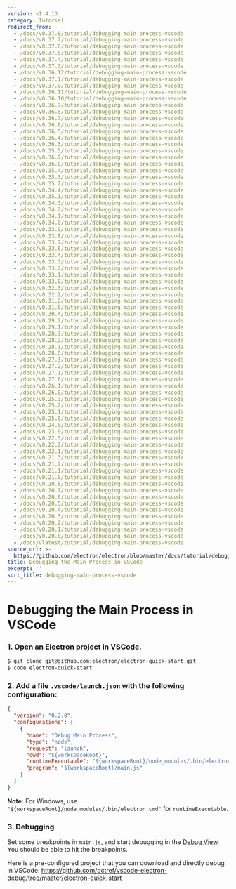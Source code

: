 ```yaml
---
version: v1.4.13
category: Tutorial
redirect_from:
  - /docs/v0.37.8/tutorial/debugging-main-process-vscode
  - /docs/v0.37.7/tutorial/debugging-main-process-vscode
  - /docs/v0.37.6/tutorial/debugging-main-process-vscode
  - /docs/v0.37.5/tutorial/debugging-main-process-vscode
  - /docs/v0.37.4/tutorial/debugging-main-process-vscode
  - /docs/v0.37.3/tutorial/debugging-main-process-vscode
  - /docs/v0.36.12/tutorial/debugging-main-process-vscode
  - /docs/v0.37.1/tutorial/debugging-main-process-vscode
  - /docs/v0.37.0/tutorial/debugging-main-process-vscode
  - /docs/v0.36.11/tutorial/debugging-main-process-vscode
  - /docs/v0.36.10/tutorial/debugging-main-process-vscode
  - /docs/v0.36.9/tutorial/debugging-main-process-vscode
  - /docs/v0.36.8/tutorial/debugging-main-process-vscode
  - /docs/v0.36.7/tutorial/debugging-main-process-vscode
  - /docs/v0.36.6/tutorial/debugging-main-process-vscode
  - /docs/v0.36.5/tutorial/debugging-main-process-vscode
  - /docs/v0.36.4/tutorial/debugging-main-process-vscode
  - /docs/v0.36.3/tutorial/debugging-main-process-vscode
  - /docs/v0.35.5/tutorial/debugging-main-process-vscode
  - /docs/v0.36.2/tutorial/debugging-main-process-vscode
  - /docs/v0.36.0/tutorial/debugging-main-process-vscode
  - /docs/v0.35.4/tutorial/debugging-main-process-vscode
  - /docs/v0.35.3/tutorial/debugging-main-process-vscode
  - /docs/v0.35.2/tutorial/debugging-main-process-vscode
  - /docs/v0.34.4/tutorial/debugging-main-process-vscode
  - /docs/v0.35.1/tutorial/debugging-main-process-vscode
  - /docs/v0.34.3/tutorial/debugging-main-process-vscode
  - /docs/v0.34.2/tutorial/debugging-main-process-vscode
  - /docs/v0.34.1/tutorial/debugging-main-process-vscode
  - /docs/v0.34.0/tutorial/debugging-main-process-vscode
  - /docs/v0.33.9/tutorial/debugging-main-process-vscode
  - /docs/v0.33.8/tutorial/debugging-main-process-vscode
  - /docs/v0.33.7/tutorial/debugging-main-process-vscode
  - /docs/v0.33.6/tutorial/debugging-main-process-vscode
  - /docs/v0.33.4/tutorial/debugging-main-process-vscode
  - /docs/v0.33.3/tutorial/debugging-main-process-vscode
  - /docs/v0.33.2/tutorial/debugging-main-process-vscode
  - /docs/v0.33.1/tutorial/debugging-main-process-vscode
  - /docs/v0.33.0/tutorial/debugging-main-process-vscode
  - /docs/v0.32.3/tutorial/debugging-main-process-vscode
  - /docs/v0.32.2/tutorial/debugging-main-process-vscode
  - /docs/v0.31.2/tutorial/debugging-main-process-vscode
  - /docs/v0.31.0/tutorial/debugging-main-process-vscode
  - /docs/v0.30.4/tutorial/debugging-main-process-vscode
  - /docs/v0.29.2/tutorial/debugging-main-process-vscode
  - /docs/v0.29.1/tutorial/debugging-main-process-vscode
  - /docs/v0.28.3/tutorial/debugging-main-process-vscode
  - /docs/v0.28.2/tutorial/debugging-main-process-vscode
  - /docs/v0.28.1/tutorial/debugging-main-process-vscode
  - /docs/v0.28.0/tutorial/debugging-main-process-vscode
  - /docs/v0.27.3/tutorial/debugging-main-process-vscode
  - /docs/v0.27.2/tutorial/debugging-main-process-vscode
  - /docs/v0.27.1/tutorial/debugging-main-process-vscode
  - /docs/v0.27.0/tutorial/debugging-main-process-vscode
  - /docs/v0.26.1/tutorial/debugging-main-process-vscode
  - /docs/v0.26.0/tutorial/debugging-main-process-vscode
  - /docs/v0.25.3/tutorial/debugging-main-process-vscode
  - /docs/v0.25.2/tutorial/debugging-main-process-vscode
  - /docs/v0.25.1/tutorial/debugging-main-process-vscode
  - /docs/v0.25.0/tutorial/debugging-main-process-vscode
  - /docs/v0.24.0/tutorial/debugging-main-process-vscode
  - /docs/v0.23.0/tutorial/debugging-main-process-vscode
  - /docs/v0.22.3/tutorial/debugging-main-process-vscode
  - /docs/v0.22.2/tutorial/debugging-main-process-vscode
  - /docs/v0.22.1/tutorial/debugging-main-process-vscode
  - /docs/v0.21.3/tutorial/debugging-main-process-vscode
  - /docs/v0.21.2/tutorial/debugging-main-process-vscode
  - /docs/v0.21.1/tutorial/debugging-main-process-vscode
  - /docs/v0.21.0/tutorial/debugging-main-process-vscode
  - /docs/v0.20.8/tutorial/debugging-main-process-vscode
  - /docs/v0.20.7/tutorial/debugging-main-process-vscode
  - /docs/v0.20.6/tutorial/debugging-main-process-vscode
  - /docs/v0.20.5/tutorial/debugging-main-process-vscode
  - /docs/v0.20.4/tutorial/debugging-main-process-vscode
  - /docs/v0.20.3/tutorial/debugging-main-process-vscode
  - /docs/v0.20.2/tutorial/debugging-main-process-vscode
  - /docs/v0.20.1/tutorial/debugging-main-process-vscode
  - /docs/v0.20.0/tutorial/debugging-main-process-vscode
  - /docs/vlatest/tutorial/debugging-main-process-vscode
source_url: >-
  https://github.com/electron/electron/blob/master/docs/tutorial/debugging-main-process-vscode.md
title: Debugging the Main Process in VSCode
excerpt: ''
sort_title: debugging-main-process-vscode
---
```

# Debugging the Main Process in VSCode

### 1\. Open an Electron project in VSCode.

```bash
$ git clone git@github.com:electron/electron-quick-start.git
$ code electron-quick-start
```

### 2\. Add a file `.vscode/launch.json` with the following configuration:

```json
{
  "version": "0.2.0",
  "configurations": [
    {
      "name": "Debug Main Process",
      "type": "node",
      "request": "launch",
      "cwd": "${workspaceRoot}",
      "runtimeExecutable": "${workspaceRoot}/node_modules/.bin/electron",
      "program": "${workspaceRoot}/main.js"
    }
  ]
}
```

**Note:** For Windows, use `"${workspaceRoot}/node_modules/.bin/electron.cmd"` for `runtimeExecutable`.

### 3\. Debugging

Set some breakpoints in `main.js`, and start debugging in the [Debug View](https://code.visualstudio.com/docs/editor/debugging). You should be able to hit the breakpoints.

Here is a pre-configured project that you can download and directly debug in VSCode: https://github.com/octref/vscode-electron-debug/tree/master/electron-quick-start
